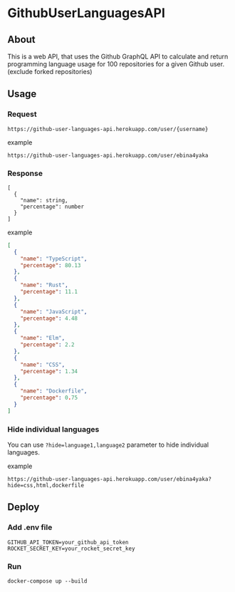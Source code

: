 # GithubUserLanguagesAPI
## About
This is a web API, that uses the Github GraphQL API to calculate and return programming language usage for 100 repositories for a given Github user. (exclude forked repositories)
## Usage
### Request
```
https://github-user-languages-api.herokuapp.com/user/{username}
```
example
```
https://github-user-languages-api.herokuapp.com/user/ebina4yaka
```
### Response
```
[
  {
    "name": string,
    "percentage": number
  }
]
```
example
```Json
[
  {
    "name": "TypeScript",
    "percentage": 80.13
  },
  {
    "name": "Rust",
    "percentage": 11.1
  },
  {
    "name": "JavaScript",
    "percentage": 4.48
  },
  {
    "name": "Elm",
    "percentage": 2.2
  },
  {
    "name": "CSS",
    "percentage": 1.34
  },
  {
    "name": "Dockerfile",
    "percentage": 0.75
  }
]
```
### Hide individual languages

You can use `?hide=language1,language2` parameter to hide individual languages.

example
```
https://github-user-languages-api.herokuapp.com/user/ebina4yaka?hide=css,html,dockerfile
```

## Deploy
### Add .env file
```Shell
GITHUB_API_TOKEN=your_github_api_token
ROCKET_SECRET_KEY=your_rocket_secret_key
```

### Run
```Shell
docker-compose up --build
```
